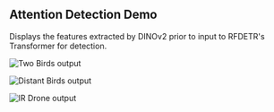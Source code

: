 ## Attention Detection Demo
Displays the features extracted by DINOv2 prior to input to RFDETR's Transformer for detection.

![Two Birds output](https://github.com/S-Mahoney/Detection_Attention/src/birds_small_1_out.png)

![Distant Birds output](https://github.com/S-Mahoney/Detection_Attention/src/birds_small_3_out.png)

![IR Drone output](https://github.com/S-Mahoney/Detection_Attention/src/irdrone_out.png)

